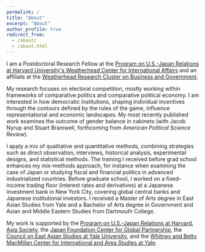 ```yaml
---
permalink: /
title: "About"
excerpt: "About"
author_profile: true
redirect_from:
  - /about/
  - /about.html
---
```


I am a Postdoctoral Research Fellow at the [Program on U.S.-Japan Relations at Harvard University's Weatherhead Center for International Affairs](https://programs.wcfia.harvard.edu/us-japan/people/people-categories/2022–23) and an affiliate at the [Weatherhead Research Cluster on Business and Government](https://projects.iq.harvard.edu/wrc22-business-and-government).

My research focuses on electoral competition, mostly working within frameworks of comparative politics and comparative political economy. I am interested in how democratic institutions, shaping individual incentives through the contours defined by the rules of the game, influence representational and economic landscapes. My most recently published work examines the outcome of gender balance in cabinets (with Jacob Nyrup and Stuart Bramwell, forthcoming from _American Political Science Review_).

I apply a mix of qualitative and quantitative methods, combining strategies such as direct observation, interviews, historical analysis, experimental designs, and statistical methods. The training I received before grad school enhances my mix-methods approach, for instance when examining the case of Japan or studying fiscal and financial politics in advanced industrialized countries. Before graduate school, I worked on a fixed-income trading floor (interest rates and derivatives) at a Japanese investment bank in New York City, covering global central banks and Japanese institutional investors. I received a Master of Arts degree in East Asian Studies from Yale and a Bachelor of Arts degree in Government and Asian and Middle Eastern Studies from Dartmouth College.

My work is supported by the [Program on U.S.-Japan Relations at Harvard](https://programs.wcfia.harvard.edu/us-japan/home), [Asia Society](https://asiasociety.org/), the [Japan Foundation Center for Global Partnership](https://www.cgp.org/), the [Council on East Asian Studies at Yale University](https://ceas.yale.edu/), and the [Whitney and Betty MacMillan Center for International and Area Studies at Yale](https://macmillan.yale.edu/).